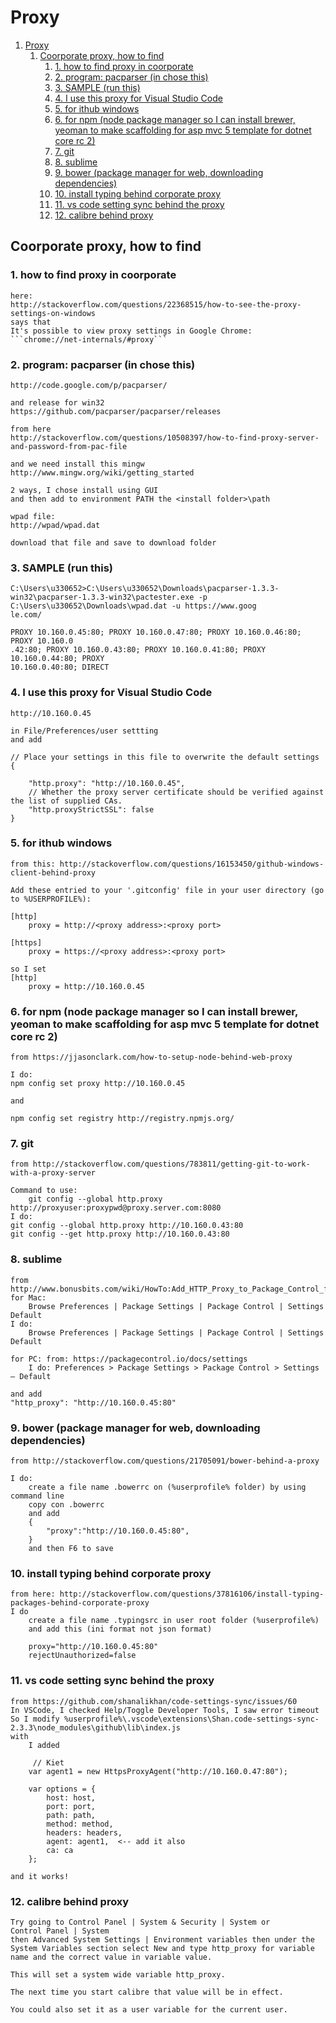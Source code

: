 <a id="markdown-proxy" name="proxy"></a>
# Proxy

<!-- TOC insertAnchor:true orderedList:true -->

1. [Proxy](#proxy)
    1. [Coorporate proxy, how to find](#coorporate-proxy-how-to-find)
        1. [1. how to find proxy in coorporate](#1-how-to-find-proxy-in-coorporate)
        2. [2. program: pacparser (in chose this)](#2-program-pacparser-in-chose-this)
        3. [3. SAMPLE (run this)](#3-sample-run-this)
        4. [4. I use this proxy for Visual Studio Code](#4-i-use-this-proxy-for-visual-studio-code)
        5. [5. for ithub windows](#5-for-ithub-windows)
        6. [6. for npm (node package manager so I can install brewer, yeoman to make scaffolding for asp mvc 5 template for dotnet core rc 2)](#6-for-npm-node-package-manager-so-i-can-install-brewer-yeoman-to-make-scaffolding-for-asp-mvc-5-template-for-dotnet-core-rc-2)
        7. [7. git](#7-git)
        8. [8. sublime](#8-sublime)
        9. [9. bower (package manager for web, downloading dependencies)](#9-bower-package-manager-for-web-downloading-dependencies)
        10. [10. install typing behind corporate proxy](#10-install-typing-behind-corporate-proxy)
        11. [11. vs code setting sync behind the proxy](#11-vs-code-setting-sync-behind-the-proxy)
        12. [12. calibre behind proxy](#12-calibre-behind-proxy)

<!-- /TOC -->

<a id="markdown-coorporate-proxy-how-to-find" name="coorporate-proxy-how-to-find"></a>
## Coorporate proxy, how to find 

<a id="markdown-1-how-to-find-proxy-in-coorporate" name="1-how-to-find-proxy-in-coorporate"></a>
### 1. how to find proxy in coorporate
    here:
	http://stackoverflow.com/questions/22368515/how-to-see-the-proxy-settings-on-windows
	says that 
	It's possible to view proxy settings in Google Chrome: ```chrome://net-internals/#proxy```

<a id="markdown-2-program-pacparser-in-chose-this" name="2-program-pacparser-in-chose-this"></a>
### 2. program: pacparser (in chose this)
	http://code.google.com/p/pacparser/

	and release for win32
	https://github.com/pacparser/pacparser/releases

	from here
	http://stackoverflow.com/questions/10508397/how-to-find-proxy-server-and-password-from-pac-file

	and we need install this mingw
	http://www.mingw.org/wiki/getting_started

	2 ways, I chose install using GUI
	and then add to environment PATH the <install folder>\path

	wpad file:
	http://wpad/wpad.dat

	download that file and save to download folder

<a id="markdown-3-sample-run-this" name="3-sample-run-this"></a>
### 3. SAMPLE (run this)

	C:\Users\u330652>C:\Users\u330652\Downloads\pacparser-1.3.3-win32\pacparser-1.3.3-win32\pactester.exe -p C:\Users\u330652\Downloads\wpad.dat -u https://www.goog
	le.com/

	PROXY 10.160.0.45:80; PROXY 10.160.0.47:80; PROXY 10.160.0.46:80; PROXY 10.160.0
	.42:80; PROXY 10.160.0.43:80; PROXY 10.160.0.41:80; PROXY 10.160.0.44:80; PROXY
	10.160.0.40:80; DIRECT


<a id="markdown-4-i-use-this-proxy-for-visual-studio-code" name="4-i-use-this-proxy-for-visual-studio-code"></a>
### 4. I use this proxy for Visual Studio Code
	http://10.160.0.45

	in File/Preferences/user settting
	and add 

	// Place your settings in this file to overwrite the default settings
	{

		"http.proxy": "http://10.160.0.45",
		// Whether the proxy server certificate should be verified against the list of supplied CAs.
		"http.proxyStrictSSL": false
	}

<a id="markdown-5-for-ithub-windows" name="5-for-ithub-windows"></a>
### 5. for ithub windows
    from this: http://stackoverflow.com/questions/16153450/github-windows-client-behind-proxy

	Add these entried to your '.gitconfig' file in your user directory (go to %USERPROFILE%):

	[http]
	    proxy = http://<proxy address>:<proxy port>

	[https]
	    proxy = https://<proxy address>:<proxy port>

	so I set 	
	[http]
	    proxy = http://10.160.0.45

<a id="markdown-6-for-npm-node-package-manager-so-i-can-install-brewer-yeoman-to-make-scaffolding-for-asp-mvc-5-template-for-dotnet-core-rc-2" name="6-for-npm-node-package-manager-so-i-can-install-brewer-yeoman-to-make-scaffolding-for-asp-mvc-5-template-for-dotnet-core-rc-2"></a>
### 6. for npm (node package manager so I can install brewer, yeoman to make scaffolding for asp mvc 5 template for dotnet core rc 2)
    from https://jjasonclark.com/how-to-setup-node-behind-web-proxy

	I do: 
	npm config set proxy http://10.160.0.45

	and

	npm config set registry http://registry.npmjs.org/

<a id="markdown-7-git" name="7-git"></a>
### 7. git 
	from http://stackoverflow.com/questions/783811/getting-git-to-work-with-a-proxy-server

	Command to use:
		git config --global http.proxy http://proxyuser:proxypwd@proxy.server.com:8080
	I do:
	git config --global http.proxy http://10.160.0.43:80
	git config --get http.proxy http://10.160.0.43:80

<a id="markdown-8-sublime" name="8-sublime"></a>
### 8. sublime	
	from http://www.bonusbits.com/wiki/HowTo:Add_HTTP_Proxy_to_Package_Control_for_Sublime_Text
	for Mac:
		Browse Preferences | Package Settings | Package Control | Settings Default
	I do:
		Browse Preferences | Package Settings | Package Control | Settings Default

	for PC: from: https://packagecontrol.io/docs/settings
		I do: Preferences > Package Settings > Package Control > Settings – Default
	
	and add
	"http_proxy": "http://10.160.0.45:80"

<a id="markdown-9-bower-package-manager-for-web-downloading-dependencies" name="9-bower-package-manager-for-web-downloading-dependencies"></a>
### 9. bower (package manager for web, downloading dependencies)
	from http://stackoverflow.com/questions/21705091/bower-behind-a-proxy

	I do:
		create a file name .bowerrc on (%userprofile% folder) by using command line
		copy con .bowerrc
		and add 
		{
    		"proxy":"http://10.160.0.45:80",    		
		}
		and then F6 to save
		
<a id="markdown-10-install-typing-behind-corporate-proxy" name="10-install-typing-behind-corporate-proxy"></a>
### 10. install typing behind corporate proxy
	from here: http://stackoverflow.com/questions/37816106/install-typing-packages-behind-corporate-proxy
	I do 
		create a file name .typingsrc in user root folder (%userprofile%)
		and add this (ini format not json format)

		proxy="http://10.160.0.45:80"
		rejectUnauthorized=false 

<a id="markdown-11-vs-code-setting-sync-behind-the-proxy" name="11-vs-code-setting-sync-behind-the-proxy"></a>
### 11. vs code setting sync behind the proxy
	from https://github.com/shanalikhan/code-settings-sync/issues/60
	In VSCode, I checked Help/Toggle Developer Tools, I saw error timeout
	So I modify %userprofile%\.vscode\extensions\Shan.code-settings-sync-2.3.3\node_modules\github\lib\index.js
	with
		I added 

		 // Kiet
        var agent1 = new HttpsProxyAgent("http://10.160.0.47:80");

        var options = {
            host: host,
            port: port,
            path: path,
            method: method,
            headers: headers,
            agent: agent1,  <-- add it also            
            ca: ca            
        };
	
	and it works!
	
<a id="markdown-12-calibre-behind-proxy" name="12-calibre-behind-proxy"></a>
### 12. calibre behind proxy
	Try going to Control Panel | System & Security | System or
	Control Panel | System 
	then Advanced System Settings | Environment variables then under the System Variables section select New and type http_proxy for variable name and the correct value in variable value.

	This will set a system wide variable http_proxy.

	The next time you start calibre that value will be in effect.

	You could also set it as a user variable for the current user.


